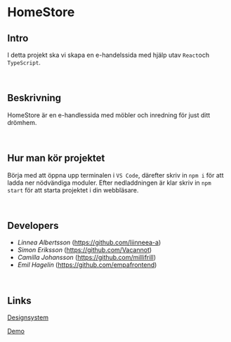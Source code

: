 # HomeStore

## Intro

I detta projekt ska vi skapa en e-handelssida med hjälp utav `React`och `TypeScript`.

<br>

## Beskrivning

HomeStore är en e-handlessida med möbler och inredning för just ditt drömhem.

<br>

## Hur man kör projektet

Börja med att öppna upp terminalen i `VS Code`, därefter skriv in `npm i` för att ladda ner nödvändiga moduler.
Efter nedladdningen är klar skriv in `npm start` för att starta projektet i din webbläsare.

<br>

## Developers

- _Linnea Albertsson_ (https://github.com/liinneea-a)
- _Simon Eriksson_ (https://github.com/Vacannot)
- _Camilla Johansson_ (https://github.com/millifrill)
- _Emil Hagelin_ (https://github.com/empafrontend)

<br>

## Links

[Designsystem](https://mui.com/)

[Demo](https://home-store.netlify.app/)